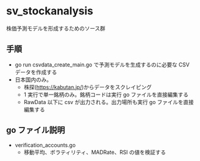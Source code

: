 # sv_stockanalysis

株価予測モデルを形成するためのソース群

## 手順

- go run csvdata_create_main.go で予測モデルを生成するのに必要な CSV データを作成する
- 日本国内のみ。
  - 株探(https://kabutan.jp/)からデータをスクレイピング
  - 1 実行で単一銘柄のみ。銘柄コードは実行 go ファイルを直接編集する
  - RawData 以下に csv が出力される。出力場所も実行 go ファイルを直接編集する

## go ファイル説明

- verification_accounts.go
  - 移動平均、ボラティリティ、MADRate、RSI の値を検証する

